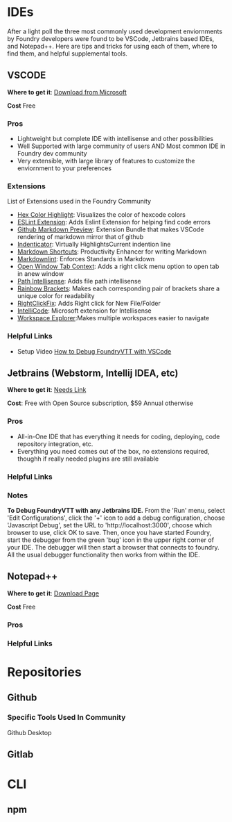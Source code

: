 # IDEs
After a light poll the three most commonly used development enviornments by Foundry developers were found to be VSCode, Jetbrains based IDEs, and Notepad++. Here are tips and tricks for using each of them, where to find them, and helpful supplemental tools.

## VSCODE
**Where to get it**: [Download from Microsoft](https://code.visualstudio.com/docs?dv=win)

**Cost** Free

### Pros

- Lightweight but complete IDE with intellisense and other possibilities
- Well Supported with large community of users AND Most common IDE in Foundry dev community
- Very extensible, with large library of features to customize the enviornment to your preferences

### Extensions
List of Extensions used in the Foundry Community

- [Hex Color Highlight](https://marketplace.visualstudio.com/items?itemName=naumovs.color-highlight): Visualizes the color of hexcode colors
- [ESLint Extension](https://marketplace.visualstudio.com/items?itemName=dbaeumer.vscode-eslint): Adds Eslint Extension for helping find code errors
- [Github Markdown Preview](https://marketplace.visualstudio.com/items?itemName=bierner.github-markdown-preview): Extension Bundle that makes VSCode rendering of markdown mirror that of github
- [Indenticator](https://marketplace.visualstudio.com/items?itemName=SirTori.indenticator): Virtually HighlightsCurrent indention line
- [Markdown Shortcuts](https://marketplace.visualstudio.com/items?itemName=mdickin.markdown-shortcuts): Productivity Enhancer for writing Markdown
- [Markdownlint](https://marketplace.visualstudio.com/items?itemName=DavidAnson.vscode-markdownlint): Enforces Standards in Markdown
- [Open Window Tab Context](https://marketplace.visualstudio.com/items?itemName=takkaO.open-window-tab-context): Adds a right click menu option to open tab in anew window
- [Path Intellisense](https://marketplace.visualstudio.com/items?itemName=christian-kohler.path-intellisense): Adds file path intellisense
- [Rainbow Brackets](https://marketplace.visualstudio.com/items?itemName=2gua.rainbow-brackets): Makes each corresponding pair of brackets share a unique color for readability
- [RightClickFix](https://marketplace.visualstudio.com/items?itemName=codyschrank.rightclickfix): Adds Right click for New File/Folder
- [IntelliCode](https://marketplace.visualstudio.com/items?itemName=VisualStudioExptTeam.vscodeintellicode): Microsoft extension for Intellisense
- [Workspace Explorer](https://marketplace.visualstudio.com/items?itemName=tomsaunders-code.workspace-explorer):Makes multiple workspaces easier to navigate

### Helpful Links

- Setup Video [How to Debug FoundryVTT with VSCode](https://www.youtube.com/watch?v=CQ5UiDud60o)


## Jetbrains (Webstorm, Intellij IDEA, etc)
**Where to get it**: [Needs Link]()

**Cost**: Free with Open Source subscription, $59 Annual otherwise

### Pros

- All-in-One IDE that has everything it needs for coding, deploying, code repository integration, etc.
- Everything you need comes out of the box, no extensions required, thoughh if really needed plugins are still available

### Helpful Links

### Notes
**To Debug FoundryVTT with any Jetbrains IDE.** From the 'Run' menu, select 'Edit Configurations', click the '+' icon to add a debug configuration, choose 'Javascript Debug', set the URL to 'http://localhost:3000', choose which browser to use, click OK to save. Then, once you have started Foundry, start the debugger from the green 'bug' icon in the upper right corner of your IDE. The debugger will then start a browser that connects to foundry. All the usual debugger functionality then works from within the IDE.

## Notepad++
**Where to get it**: [Download Page](https://notepad-plus-plus.org/downloads/)

**Cost** Free

### Pros

### Helpful Links

# Repositories

## Github

### Specific Tools Used In Community
  Github Desktop

## Gitlab

# CLI

## npm
